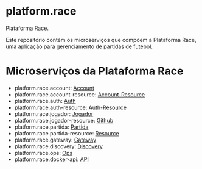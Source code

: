 # platform.race

Plataforma Race.

Este repositório contém os microserviços que compõem a Plataforma Race, uma aplicação para gerenciamento de partidas de futebol.


# Microserviços da Plataforma Race

- platform.race.account: [Account](
https://github.com/st4pzz/platform.race.account)
- platform.race.account-resource: [Account-Resource](
https://github.com/st4pzz/platform.race.account-resource)
- platform.race.auth: [Auth](
https://github.com/st4pzz/platform.race.auth)
- platform.race.auth-resource: [Auth-Resource](
https://github.com/st4pzz/platform.race.auth-resource)
- platform.race.jogador: [Jogador](
https://github.com/st4pzz/platform.race.jogador)
- platform.race.jogador-resource: [Github](
https://github.com/st4pzz/platform.race.jogador-resource)
- platform.race.partida: [Partida](
https://github.com/st4pzz/platform.race.partida)
- platform.race.partida-resource: [Resource](
https://github.com/st4pzz/platform.race.partida-resource)
- platform.race.gateway: [Gateway](
https://github.com/st4pzz/platform.race.gateway)
- platform.race.discovery: [Discovery](
https://github.com/st4pzz/platform.race.discovery)
- platform.race.ops: [Ops](
https://github.com/st4pzz/platform.race.ops)
- platform.race.docker-api: [API](
https://github.com/st4pzz/platform.race.docker-api)

